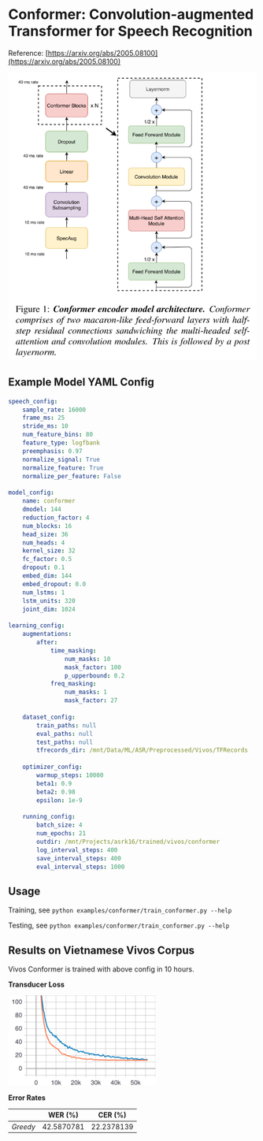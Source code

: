 # Conformer: Convolution-augmented Transformer for Speech Recognition

Reference: [https://arxiv.org/abs/2005.08100](https://arxiv.org/abs/2005.08100)

![Conformer Architecture](./figs/arch.png)

## Example Model YAML Config

```yaml
speech_config:
    sample_rate: 16000
    frame_ms: 25
    stride_ms: 10
    num_feature_bins: 80
    feature_type: logfbank
    preemphasis: 0.97
    normalize_signal: True
    normalize_feature: True
    normalize_per_feature: False

model_config:
    name: conformer
    dmodel: 144
    reduction_factor: 4
    num_blocks: 16
    head_size: 36
    num_heads: 4
    kernel_size: 32
    fc_factor: 0.5
    dropout: 0.1
    embed_dim: 144
    embed_dropout: 0.0
    num_lstms: 1
    lstm_units: 320
    joint_dim: 1024

learning_config:
    augmentations:
        after:
            time_masking:
                num_masks: 10
                mask_factor: 100
                p_upperbound: 0.2
            freq_masking:
                num_masks: 1
                mask_factor: 27

    dataset_config:
        train_paths: null
        eval_paths: null
        test_paths: null
        tfrecords_dir: /mnt/Data/ML/ASR/Preprocessed/Vivos/TFRecords

    optimizer_config:
        warmup_steps: 10000
        beta1: 0.9
        beta2: 0.98
        epsilon: 1e-9

    running_config:
        batch_size: 4
        num_epochs: 21
        outdir: /mnt/Projects/asrk16/trained/vivos/conformer
        log_interval_steps: 400
        save_interval_steps: 400
        eval_interval_steps: 1000
```

## Usage

Training, see `python examples/conformer/train_conformer.py --help`

Testing, see `python examples/conformer/train_conformer.py --help`

## Results on Vietnamese Vivos Corpus

Vivos Conformer is trained with above config in 10 hours.

**Transducer Loss**

<img src="./figs/transducer_loss.svg" alt="conformer_vivos_loss" width="300px" />

**Error Rates**

|          |  WER (%)   |  CER (%)   |
| :------- | :--------: | :--------: |
| _Greedy_ | 42.5870781 | 22.2378139 |
